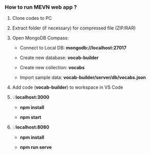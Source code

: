 ### How to run MEVN web app ?

1.  Clone codes to PC
    
2.  Extract folder (if necessary) for compressed file (ZIP/RAR)
    
3.  Open MongoDB Compass:
    
    *   Connect to Local DB: **mongodb://localhost:27017**
        
    *   Create new database: **vocab-builder**
        
    *   Create new collection: **vocabs**
        
    *   Import sample data: **vocab-builder/server/db/vocabs.json**
        
4.  Add code (**vocab-builder**) to workspace in VS Code
    
5.  💡**localhost:3000**
    
    *   **npm install**
        
    *   **npm start**
        
6.  💡**localhost:8080**
    
    *   **npm install**
        
    *   **npm run serve**